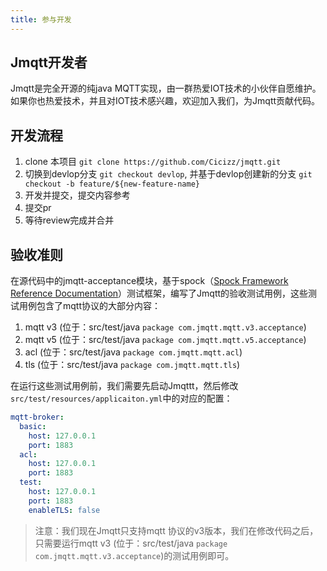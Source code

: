 ```yaml
---
title: 参与开发
---
```


## Jmqtt开发者
Jmqtt是完全开源的纯java MQTT实现，由一群热爱IOT技术的小伙伴自愿维护。如果你也热爱技术，并且对IOT技术感兴趣，欢迎加入我们，为Jmqtt贡献代码。
## 开发流程
1. clone 本项目 `git clone https://github.com/Cicizz/jmqtt.git`
2. 切换到devlop分支 `git checkout devlop`, 并基于devlop创建新的分支 `git checkout -b feature/${new-feature-name}`
3. 开发并提交，提交内容参考
4. 提交pr
5. 等待review完成并合并
## 验收准则
在源代码中的jmqtt-acceptance模块，基于spock（[Spock Framework Reference Documentation](https://spockframework.org/spock/docs/1.3/index.html)）测试框架，编写了Jmqtt的验收测试用例，这些测试用例包含了mqtt协议的大部分内容：
1. mqtt v3 (位于：src/test/java `package com.jmqtt.mqtt.v3.acceptance`)
2. mqtt v5 (位于：src/test/java `package com.jmqtt.mqtt.v5.acceptance`)
3. acl (位于：src/test/java `package com.jmqtt.mqtt.acl`)
4. tls (位于：src/test/java `package com.jmqtt.mqtt.tls`)

在运行这些测试用例前，我们需要先启动Jmqttt，然后修改`src/test/resources/applicaiton.yml`中的对应的配置：
```yaml
mqtt-broker:
  basic:
    host: 127.0.0.1
    port: 1883
  acl:
    host: 127.0.0.1
    port: 1883
  test:
    host: 127.0.0.1
    port: 1883
    enableTLS: false
```
>注意：我们现在Jmqtt只支持mqtt 协议的v3版本，我们在修改代码之后，只需要运行mqtt v3 (位于：src/test/java `package com.jmqtt.mqtt.v3.acceptance`)的测试用例即可。